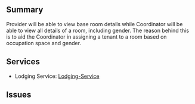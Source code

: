 ## Summary
Provider will be able to view base room details while Coordinator will be able to view all details of a room, including gender. The reason behind this is to aid the Coordinator in assigning a tenant to a room based on occupation space and gender.

## Services
- Lodging Service: [Lodging-Service]

## Issues



[Lodging-Service]: ../../Services/Lodging/Lodging.md
